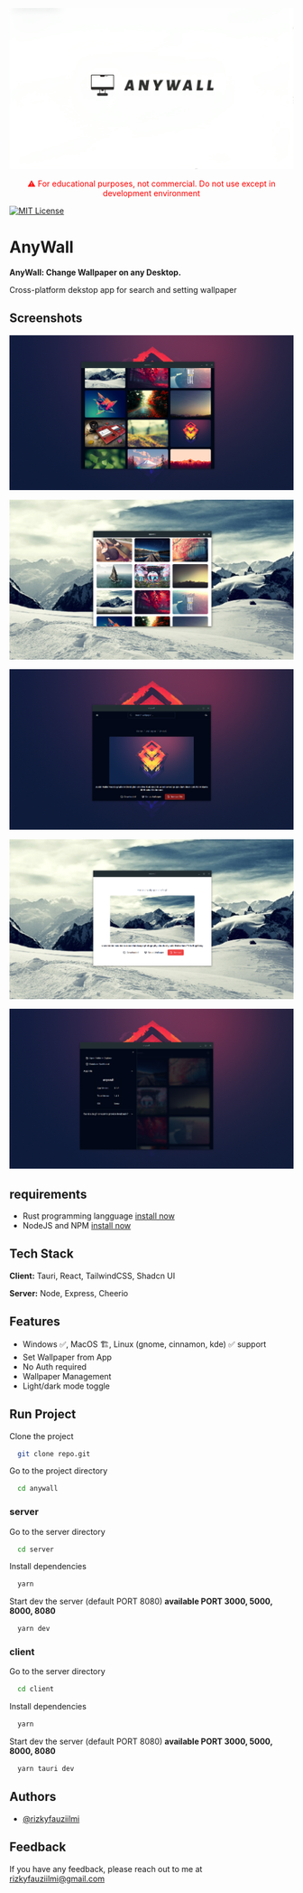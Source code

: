 
![Logo](https://raw.githubusercontent.com/RizkyFauziIlmi/anywall/main/icon-bg.png)
<p align="center"><span style="color:red">⚠️ For educational purposes, not commercial. Do not use except in development environment</span></p>

[![MIT License](https://img.shields.io/badge/License-MIT-green.svg)](https://github.com/RizkyFauziIlmi/anywall/blob/815a1f7870412d7a26bcb3a5f70b92f695c028c9/LICENSE)


# AnyWall
**AnyWall: Change Wallpaper on any Desktop.**

Cross-platform dekstop app for search and setting wallpaper

## Screenshots

![App Screenshot dark home](https://raw.githubusercontent.com/RizkyFauziIlmi/anywall/main/dark-home.png)

![App Screenshot light home](https://raw.githubusercontent.com/RizkyFauziIlmi/anywall/main/light-home.png)

![App Screenshot dark detail](https://raw.githubusercontent.com/RizkyFauziIlmi/anywall/main/dark-detail.png)

![App Screenshot light detail](https://raw.githubusercontent.com/RizkyFauziIlmi/anywall/main/light-detail.png)

![App Screenshot dark home side](https://raw.githubusercontent.com/RizkyFauziIlmi/anywall/main/dark-home%20side.png)

## requirements
- Rust programming langguage [install now](https://www.rust-lang.org/tools/install)
- NodeJS and NPM [install now](https://nodejs.org/en/download)

## Tech Stack

**Client:** Tauri, React, TailwindCSS, Shadcn UI

**Server:** Node, Express, Cheerio

## Features

- Windows ✅, MacOS 🏗️, Linux (gnome, cinnamon, kde) ✅ support
- Set Wallpaper from App
- No Auth required
- Wallpaper Management
- Light/dark mode toggle
    
## Run Project

Clone the project

```bash
  git clone repo.git
```
Go to the project directory

```bash
  cd anywall
```

### server
Go to the server directory

```bash
  cd server
```

Install dependencies

```bash
  yarn
```

Start dev the server (default PORT 8080)
**available PORT 3000, 5000, 8000, 8080**

```bash
  yarn dev
```

### client
Go to the server directory

```bash
  cd client
```

Install dependencies

```bash
  yarn
```

Start dev the server (default PORT 8080)
**available PORT 3000, 5000, 8000, 8080**

```bash
  yarn tauri dev
```

## Authors

- [@rizkyfauziilmi](https://github.com/RizkyFauziIlmi)


## Feedback

If you have any feedback, please reach out to me at rizkyfauziilmi@gmail.com

